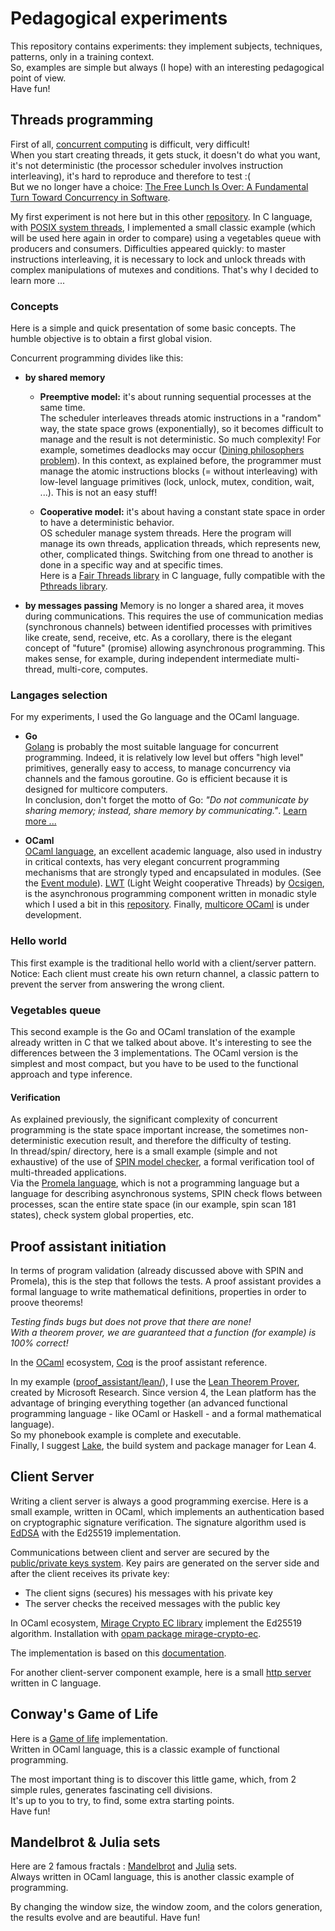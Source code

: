 # Pedagogical experiments

This repository contains experiments: they implement subjects, techniques, patterns,
only in a training context.\
So, examples are simple but always (I hope) with an interesting pedagogical point of view.\
Have fun!

## Threads programming

First of all, [concurrent computing](https://en.wikipedia.org/wiki/Concurrent_computing) is difficult, very difficult!\
When you start creating threads, it gets stuck, it doesn't do what you want,
it's not deterministic (the processor scheduler involves instruction interleaving),
it's hard to reproduce and therefore to test :(\
But we no longer have a choice:
[The Free Lunch Is Over: A Fundamental Turn Toward Concurrency in Software](http://www.gotw.ca/publications/concurrency-ddj.htm).

My first experiment is not here but in this other
[repository](https://github.com/epatrizio/cds/tree/main/examples/threads).
In C language, with [POSIX system threads](https://en.wikipedia.org/wiki/Pthreads),
I implemented a small classic example (which will be used here again in order to compare)
using a vegetables queue with producers and consumers.
Difficulties appeared quickly: to master instructions interleaving, it is necessary to lock and unlock
threads with complex manipulations of mutexes and conditions. That's why I decided to learn more ...

### Concepts

Here is a simple and quick presentation of some basic concepts.
The humble objective is to obtain a first global vision.

Concurrent programming divides like this:

* **by shared memory**

  * **Preemptive model:** it's about running sequential processes at the same time.\
    The scheduler interleaves threads atomic instructions in a "random" way, the state space grows
    (exponentially), so it becomes difficult to manage and the result is not deterministic.
    So much complexity! For example, sometimes deadlocks may occur
    ([Dining philosophers problem](https://en.wikipedia.org/wiki/Dining_philosophers_problem)).
    In this context, as explained before, the programmer must manage the atomic instructions blocks
    (= without interleaving) with low-level language primitives (lock, unlock, mutex, condition, wait, ...).
    This is not an easy stuff!

  * **Cooperative model:** it's about having a constant state space in order to have a deterministic behavior.\
  OS scheduler manage system threads. Here the program will manage its own threads, application threads,
  which represents new, other, complicated things.
  Switching from one thread to another is done in a specific way and at specific times.\
  Here is a [Fair Threads library](https://www-sop.inria.fr/mimosa/rp/FairThreads/FTC/documentation/ft.html)
  in C language, fully compatible with the
  [Pthreads library](https://www.cs.cmu.edu/afs/cs/academic/class/15492-f07/www/pthreads.html).

* **by messages passing**
Memory is no longer a shared area, it moves during communications.
This requires the use of communication medias (synchronous channels) between identified processes with
primitives like create, send, receive, etc.
As a corollary, there is the elegant concept of "future" (promise) allowing asynchronous programming.
This makes sense, for example, during independent intermediate multi-thread, multi-core, computes.

### Langages selection

For my experiments, I used the Go language and the OCaml language.

* **Go**\
[Golang](https://go.dev) is probably the most suitable language for concurrent programming.
Indeed, it is relatively low level but offers "high level" primitives, generally easy to access,
to manage concurrency via channels and the famous goroutine.
Go is efficient because it is designed for multicore computers.\
In conclusion, don't forget the motto of Go:
*"Do not communicate by sharing memory; instead, share memory by communicating."*.
[Learn more ...](https://go.dev/blog/codelab-share)

* **OCaml**\
[OCaml language](https://ocaml.org), an excellent academic language, also used in industry in critical contexts,
has very elegant concurrent programming mechanisms that are strongly typed and encapsulated in modules.
(See the [Event module](https://v2.ocaml.org/api/Event.html)).
[LWT](https://ocsigen.org/lwt/) (Light Weight cooperative Threads) by [Ocsigen](https://ocsigen.org),
is the asynchronous programming component written in monadic style which I used a bit in this
[repository](https://github.com/epatrizio/ographics).
Finally, [multicore OCaml](https://github.com/ocaml-multicore) is under development.

### Hello world

This first example is the traditional hello world with a client/server pattern.
Notice: Each client must create his own return channel,
a classic pattern to prevent the server from answering the wrong client.

### Vegetables queue

This second example is the Go and OCaml translation of the example already written in C that we talked about above.
It's interesting to see the differences between the 3 implementations. The OCaml version is the simplest and most
compact, but you have to be used to the functional approach and type inference.

#### Verification

As explained previously, the significant complexity of concurrent programming is the state space
important increase, the sometimes non-deterministic execution result, and therefore the difficulty of testing.\
In thread/spin/ directory, here is a small example (simple and not exhaustive) of the use of
[SPIN model checker](https://spinroot.com), a formal verification tool of multi-threaded applications.\
Via the [Promela language](https://en.wikipedia.org/wiki/Promela), which is not a programming language
but a language for describing asynchronous systems, SPIN check flows between processes, scan the entire state space
(in our example, spin scan 181 states), check system global properties, etc.

## Proof assistant initiation

In terms of program validation (already discussed above with SPIN and Promela),
this is the step that follows the tests.
A proof assistant provides a formal language to write mathematical definitions, properties in order to
proove theorems!

*Testing finds bugs but does not prove that there are none!*\
*With a theorem prover, we are guaranteed that a function (for example) is 100% correct!*

In the [OCaml](https://ocaml.org) ecosystem, [Coq](https://coq.inria.fr) is the proof assistant reference.

In my example ([proof_assistant/lean/](./proof_assistant/lean/)),
I use the [Lean Theorem Prover](https://leanprover.github.io/), created by Microsoft Research.
Since version 4, the Lean platform has the advantage of bringing everything together
(an advanced functional programming language - like OCaml or Haskell - and a formal mathematical language).\
So my phonebook example is complete and executable.\
Finally, I suggest [Lake](https://github.com/leanprover/lake), the build system and package manager for Lean 4.

## Client Server

Writing a client server is always a good programming exercise. Here is a small example, written in OCaml,
which implements an authentication based on cryptographic signature verification. The signature algorithm
used is [EdDSA](https://en.wikipedia.org/wiki/EdDSA) with the Ed25519 implementation.

Communications between client and server are secured by the
[public/private keys system](https://en.wikipedia.org/wiki/Public-key_cryptography).
Key pairs are generated on the server side and after the client receives its private key:

* The client signs (secures) his messages with his private key
* The server checks the received messages with the public key

In OCaml ecosystem,
[Mirage Crypto EC library](https://ocaml.org/p/mirage-crypto-ec/0.10.0/doc/Mirage_crypto_ec/Ed25519/index.html)
implement the Ed25519 algorithm.
Installation with [opam package mirage-crypto-ec](https://opam.ocaml.org/packages/mirage-crypto-ec/).

The implementation is based on this [documentation](https://caml.inria.fr/pub/docs/oreilly-book/html/book-ora187.html).

For another client-server component example, here is a small [http server](https://github.com/epatrizio/chttpserver)
written in C language.

## Conway's Game of Life

Here is a [Game of life](https://en.wikipedia.org/wiki/Conway%27s_Game_of_Life) implementation.\
Written in OCaml language, this is a classic example of functional programming.

The most important thing is to discover this little game, which, from 2 simple rules, generates fascinating cell divisions.\
It's up to you to try, to find, some extra starting points.\
Have fun!

## Mandelbrot & Julia sets

Here are 2 famous fractals :
[Mandelbrot](https://en.wikipedia.org/wiki/Mandelbrot_set) and
[Julia](https://en.wikipedia.org/wiki/Julia_set) sets.\
Always written in OCaml language, this is another classic example of programming.

By changing the window size, the window zoom, and the colors generation, the results evolve and are beautiful.
Have fun!
